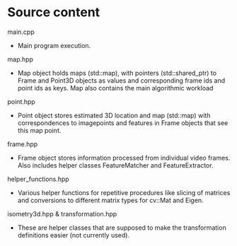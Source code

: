 # Source content

main.cpp
- Main program execution.

map.hpp
- Map object holds maps (std::map), with pointers (std::shared_ptr) to Frame and Point3D objects as values and corresponding frame ids and point ids as keys. Map also contains the main algorithmic workload

point.hpp
- Point object stores estimated 3D location and map (std::map) with correspondences to imagepoints and features in Frame objects that see this map point. 

frame.hpp
- Frame object stores information processed from individual video frames. Also includes helper classes FeatureMatcher and FeatureExtractor.

helper_functions.hpp
- Various helper functions for repetitive procedures like slicing of matrices and conversions to different matrix types for cv::Mat and Eigen.

isometry3d.hpp & transformation.hpp
- These are helper classes that are supposed to make the transformation definitions easier (not currently used).
